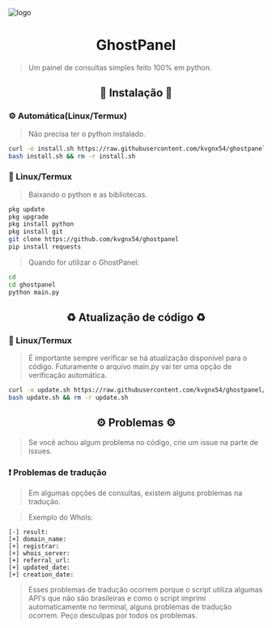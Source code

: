 ![logo](https://github.com/kvgnx54/ghostpanel/blob/main/gplogo.jpg)
<h1 align="center">GhostPanel</h1>

> Um painel de consultas simples feito 100% em python.

<h2 align="center">🔰 Instalação 🔰</h2>
<h3>⚙️ Automática(Linux/Termux)</h3>

> Não precisa ter o python instalado.

```bash
curl -o install.sh https://raw.githubusercontent.com/kvgnx54/ghostpanel/main/install.sh
bash install.sh && rm -r install.sh
```

<h3>📱 Linux/Termux</h3>

> Baixando o python e as bibliotecas.
```bash
pkg update
pkg upgrade
pkg install python
pkg install git
git clone https://github.com/kvgnx54/ghostpanel
pip install requests
```
> Quando for utilizar o GhostPanel:
```bash
cd
cd ghostpanel
python main.py
```
<h2 align="center">♻️ Atualização de código ♻️</h2>
<h3>📱 Linux/Termux</h3>

> É importante sempre verificar se há atualização disponível para o código.
> Futuramente o arquivo main.py vai ter uma opção de verificação automática.

```bash
curl -o update.sh https://raw.githubusercontent.com/kvgnx54/ghostpanel/main/update.sh
bash update.sh && rm -r update.sh
```
<h2 align="center">⚙️ Problemas ⚙️</h2>

> Se você achou algum problema no código, crie um issue na parte de issues.

<h3>❗ Problemas de tradução</h3>

> Em algumas opções de consultas, existem alguns problemas na tradução.

> Exemplo do WhoIs:

```
[-] result:
[+] domain_name: 
[+] registrar: 
[+] whois_server: 
[+] referral_url: 
[+] updated_date: 
[+] creation_date: 
```
> Esses problemas de tradução ocorrem porque o script utiliza algumas API's que não são brasileiras e como o script imprimi automaticamente no terminal, alguns problemas de tradução ocorrem. Peço desculpas por todos os problemas.
